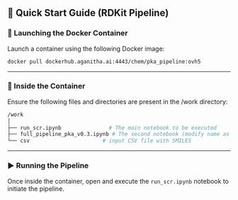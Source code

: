 ## 🚀 Quick Start Guide (RDKit Pipeline)

### 🔧 Launching the Docker Container

Launch a container using the following Docker image:

```bash
docker pull dockerhub.aganitha.ai:4443/chem/pka_pipeline:ovh5
```

---

### 📁 Inside the Container
Ensure the following files and directories are present in the /work directory:
```bash
/work
│
├── run_scr.ipynb               # The main notebook to be executed
├── full_pipeline_pka_v0.3.ipynb # The second notebook (modify name as needed)
└── csv                       # input CSV file with SMILES
```
---

### ▶️ Running the Pipeline

Once inside the container, open and execute the `run_scr.ipynb` notebook to initiate the pipeline.

